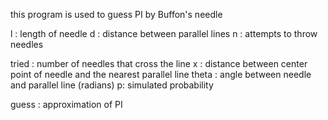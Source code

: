this program is used to guess PI by Buffon's needle

l : length of needle
d : distance between parallel lines
n : attempts to throw needles

tried : number of needles that cross the line
x : distance between center point of needle and the nearest parallel line
theta : angle between needle and parallel line (radians)
p: simulated probability

guess : approximation of PI
